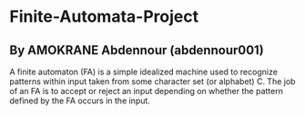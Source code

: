 # Finite-Automata-Project

## By AMOKRANE Abdennour (abdennour001)

A finite automaton (FA) is a simple idealized machine used to recognize patterns within input taken from some character set (or alphabet) C. The job of an FA is to accept or reject an input depending on whether the pattern defined by the FA occurs in the input. 